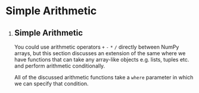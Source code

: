 # Simple Arithmetic
<!DOCTYPE html>
<html>
<body>
    <ol>
        <li>
            <h2>Simple Arithmetic</h2>
            <p>You could use arithmetic operators <code>+</code> <code>-</code> <code>*</code> <code>/</code> directly between NumPy arrays, but this section discusses an extension of the same where we have functions that can take any array-like objects e.g. lists, tuples etc. and perform arithmetic conditionally.</p>
            <p>All of the discussed arithmetic functions take a <code>where</code> parameter in which we can specify that condition.</p>
        </li>
    </ol>
</body>
</html>